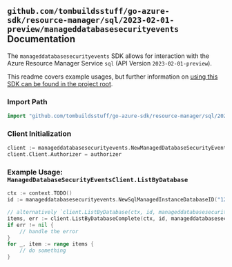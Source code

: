 
## `github.com/tombuildsstuff/go-azure-sdk/resource-manager/sql/2023-02-01-preview/manageddatabasesecurityevents` Documentation

The `manageddatabasesecurityevents` SDK allows for interaction with the Azure Resource Manager Service `sql` (API Version `2023-02-01-preview`).

This readme covers example usages, but further information on [using this SDK can be found in the project root](https://github.com/tombuildsstuff/go-azure-sdk/tree/main/docs).

### Import Path

```go
import "github.com/tombuildsstuff/go-azure-sdk/resource-manager/sql/2023-02-01-preview/manageddatabasesecurityevents"
```


### Client Initialization

```go
client := manageddatabasesecurityevents.NewManagedDatabaseSecurityEventsClientWithBaseURI("https://management.azure.com")
client.Client.Authorizer = authorizer
```


### Example Usage: `ManagedDatabaseSecurityEventsClient.ListByDatabase`

```go
ctx := context.TODO()
id := manageddatabasesecurityevents.NewSqlManagedInstanceDatabaseID("12345678-1234-9876-4563-123456789012", "example-resource-group", "managedInstanceValue", "databaseValue")

// alternatively `client.ListByDatabase(ctx, id, manageddatabasesecurityevents.DefaultListByDatabaseOperationOptions())` can be used to do batched pagination
items, err := client.ListByDatabaseComplete(ctx, id, manageddatabasesecurityevents.DefaultListByDatabaseOperationOptions())
if err != nil {
	// handle the error
}
for _, item := range items {
	// do something
}
```

